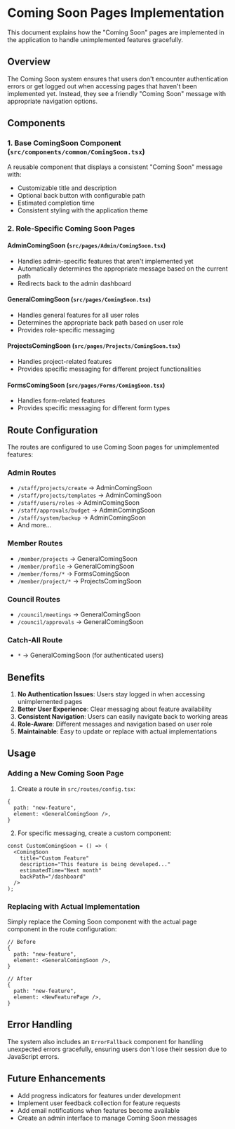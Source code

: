 # Coming Soon Pages Implementation

This document explains how the "Coming Soon" pages are implemented in the application to handle unimplemented features gracefully.

## Overview

The Coming Soon system ensures that users don't encounter authentication errors or get logged out when accessing pages that haven't been implemented yet. Instead, they see a friendly "Coming Soon" message with appropriate navigation options.

## Components

### 1. Base ComingSoon Component (`src/components/common/ComingSoon.tsx`)

A reusable component that displays a consistent "Coming Soon" message with:
- Customizable title and description
- Optional back button with configurable path
- Estimated completion time
- Consistent styling with the application theme

### 2. Role-Specific Coming Soon Pages

#### AdminComingSoon (`src/pages/Admin/ComingSoon.tsx`)
- Handles admin-specific features that aren't implemented yet
- Automatically determines the appropriate message based on the current path
- Redirects back to the admin dashboard

#### GeneralComingSoon (`src/pages/ComingSoon.tsx`)
- Handles general features for all user roles
- Determines the appropriate back path based on user role
- Provides role-specific messaging

#### ProjectsComingSoon (`src/pages/Projects/ComingSoon.tsx`)
- Handles project-related features
- Provides specific messaging for different project functionalities

#### FormsComingSoon (`src/pages/Forms/ComingSoon.tsx`)
- Handles form-related features
- Provides specific messaging for different form types

## Route Configuration

The routes are configured to use Coming Soon pages for unimplemented features:

### Admin Routes
- `/staff/projects/create` → AdminComingSoon
- `/staff/projects/templates` → AdminComingSoon
- `/staff/users/roles` → AdminComingSoon
- `/staff/approvals/budget` → AdminComingSoon
- `/staff/system/backup` → AdminComingSoon
- And more...

### Member Routes
- `/member/projects` → GeneralComingSoon
- `/member/profile` → GeneralComingSoon
- `/member/forms/*` → FormsComingSoon
- `/member/project/*` → ProjectsComingSoon

### Council Routes
- `/council/meetings` → GeneralComingSoon
- `/council/approvals` → GeneralComingSoon

### Catch-All Route
- `*` → GeneralComingSoon (for authenticated users)

## Benefits

1. **No Authentication Issues**: Users stay logged in when accessing unimplemented pages
2. **Better User Experience**: Clear messaging about feature availability
3. **Consistent Navigation**: Users can easily navigate back to working areas
4. **Role-Aware**: Different messages and navigation based on user role
5. **Maintainable**: Easy to update or replace with actual implementations

## Usage

### Adding a New Coming Soon Page

1. Create a route in `src/routes/config.tsx`:
```tsx
{
  path: "new-feature",
  element: <GeneralComingSoon />,
}
```

2. For specific messaging, create a custom component:
```tsx
const CustomComingSoon = () => (
  <ComingSoon
    title="Custom Feature"
    description="This feature is being developed..."
    estimatedTime="Next month"
    backPath="/dashboard"
  />
);
```

### Replacing with Actual Implementation

Simply replace the Coming Soon component with the actual page component in the route configuration:

```tsx
// Before
{
  path: "new-feature",
  element: <GeneralComingSoon />,
}

// After
{
  path: "new-feature",
  element: <NewFeaturePage />,
}
```

## Error Handling

The system also includes an `ErrorFallback` component for handling unexpected errors gracefully, ensuring users don't lose their session due to JavaScript errors.

## Future Enhancements

- Add progress indicators for features under development
- Implement user feedback collection for feature requests
- Add email notifications when features become available
- Create an admin interface to manage Coming Soon messages
